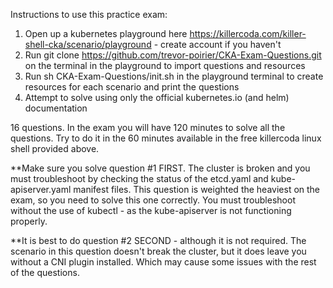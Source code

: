 Instructions to use this practice exam:
1) Open up a kubernetes playground here https://killercoda.com/killer-shell-cka/scenario/playground - create account if you haven't
2) Run git clone https://github.com/trevor-poirier/CKA-Exam-Questions.git on the terminal in the playground to import questions and resources
3) Run sh CKA-Exam-Questions/init.sh in the playground terminal to create resources for each scenario and print the questions
4) Attempt to solve using only the official kubernetes.io (and helm) documentation

16 questions. In the exam you will have 120 minutes to solve all the questions. Try to do it in the 60 minutes
available in the free killercoda linux shell provided above.

**Make sure you solve question #1 FIRST. The cluster is broken and you must troubleshoot by checking the status of the
etcd.yaml and kube-apiserver.yaml manifest files. This question is weighted the heaviest on the exam, so you need to
solve this one correctly. You must troubleshoot without the use of kubectl - as the kube-apiserver is not functioning properly.

**It is best to do question #2 SECOND - although it is not required. The scenario in this question doesn't break the cluster,
but it does leave you without a CNI plugin installed. Which may cause some issues with the rest of the questions.
